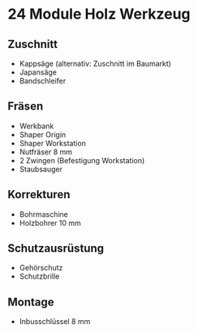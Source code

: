 # 24 Module Holz Werkzeug

## Zuschnitt
* Kappsäge (alternativ: Zuschnitt im Baumarkt)
* Japansäge
* Bandschleifer

## Fräsen
* Werkbank
* Shaper Origin
* Shaper Workstation 
* Nutfräser 8 mm
* 2 Zwingen (Befestigung Workstation)
* Staubsauger

## Korrekturen
* Bohrmaschine
* Holzbohrer 10 mm

## Schutzausrüstung
* Gehörschutz
* Schutzbrille

## Montage
* Inbusschlüssel 8 mm

